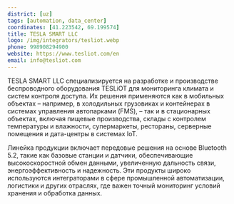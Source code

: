 ```yaml
---
district: [uz]
tags: [automation, data_center]
coordinates: [41.223542, 69.199574]
title: TESLA SMART LLC
logo: /img/integrators/tesliot.webp
phone: 998908294900
website: https://www.tesliot.com/en
email: info@tesliot.com
---
```


TESLA SMART LLC специализируется на разработке и производстве беспроводного оборудования TESLiOT для мониторинга климата и систем контроля доступа. Их решения применяются как в мобильных объектах – например, в холодильных грузовиках и контейнерах в системах управления автопарками (FMS), – так и в стационарных объектах, включая пищевые производства, склады с контролем температуры и влажности, супермаркеты, рестораны, серверные помещения и дата-центры в системах IoT.

Линейка продукции включает передовые решения на основе Bluetooth 5.2, такие как базовые станции и датчики, обеспечивающие высокоскоростной обмен данными, увеличенную дальность связи, энергоэффективность и надежность. Эти продукты широко используются интеграторами в сфере промышленной автоматизации, логистики и других отраслях, где важен точный мониторинг условий хранения и обработка данных.
